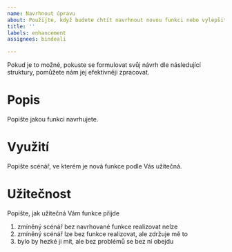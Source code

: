 ```yaml
---
name: Navrhnout úpravu
about: Použijte, když budete chtít navrhnout novou funkci nebo vylepšit stávající funkci.
title: ''
labels: enhancement
assignees: bindeali

---
```

Pokud je to možné, pokuste se formulovat svůj návrh dle následující struktury, pomůžete nám jej efektivněji zpracovat.

# Popis
Popište jakou funkci navrhujete. 

# Využití
Popište scénář, ve kterém je nová funkce podle Vás užitečná. 

# Užitečnost
Popište, jak užitečná Vám funkce přijde
1. zmíněný scénář bez navrhované funkce realizovat nelze 
2. zmíněný scénář lze bez funkce realizovat, ale zdržuje mě to
3. bylo by hezké ji mít, ale bez problémů se bez ní obejdu
